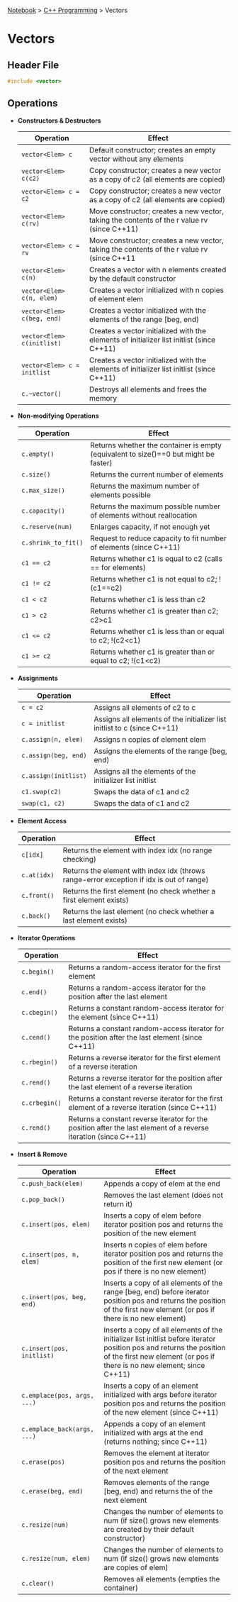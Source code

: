 <a href="../">Notebook</a> > <a href="./">C++ Programming</a> > Vectors

# Vectors



## Header File

```cpp
#include <vector>
```



## Operations

* **Constructors & Destructors**

  | Operation                   | Effect                                                       |
  | --------------------------- | ------------------------------------------------------------ |
  | `vector<Elem> c`            | Default constructor; creates an empty vector without any elements |
  | `vector<Elem> c(c2)`        | Copy constructor; creates a new vector as a copy of c2 (all elements are copied) |
  | `vector<Elem> c = c2`       | Copy constructor; creates a new vector as a copy of c2 (all elements are copied) |
  | `vector<Elem> c(rv)`        | Move constructor; creates a new vector, taking the contents of the r value rv (since C++11) |
  | `vector<Elem> c = rv`       | Move constructor; creates a new vector, taking the contents of the r value rv (since C++11 |
  | `vector<Elem> c(n)`         | Creates a vector with n elements created by the default constructor |
  | `vector<Elem> c(n, elem)`   | Creates a vector initialized with n copies of element elem   |
  | `vector<Elem> c(beg, end)`  | Creates a vector initialized with the elements of the range [beg, end) |
  | `vector<Elem> c(initlist)`  | Creates a vector initialized with the elements of initializer list initlist (since C++11) |
  | `vector<Elem> c = initlist` | Creates a vector initialized with the elements of initializer list initlist (since C++11) |
  | `c.~vector()`               | Destroys all elements and frees the memory                   |

* **Non-modifying Operations**

  | Operation           | Effect                                                       |
  | ------------------- | ------------------------------------------------------------ |
  | `c.empty()`         | Returns whether the container is empty  (equivalent to size()==0 but might be faster) |
  | `c.size()`          | Returns the current number of elements                       |
  | `c.max_size()`      | Returns the maximum number of elements possible              |
  | `c.capacity()`      | Returns the maximum possible number of elements without reallocation |
  | `c.reserve(num)`    | Enlarges capacity, if not enough yet                         |
  | `c.shrink_to_fit()` | Request to reduce capacity to fit number of elements  (since C++11) |
  | `c1 == c2`          | Returns whether c1 is equal to c2 (calls == for elements)    |
  | `c1 != c2`          | Returns whether c1 is not equal to c2; !(c1==c2)             |
  | `c1 < c2`           | Returns whether c1 is less than c2                           |
  | `c1 > c2`           | Returns whether c1 is greater than c2; c2>c1                 |
  | `c1 <= c2`          | Returns whether c1 is less than or equal to c2; !(c2<c1)     |
  | `c1 >= c2`          | Returns whether c1 is greater than or equal to c2; !(c1<c2)  |

* **Assignments**

  | Operation            | Effect                                                       |
  | -------------------- | ------------------------------------------------------------ |
  | `c = c2`             | Assigns all elements of c2 to c                              |
  | `c = initlist`       | Assigns all elements of the initializer list initlist to c (since C++11) |
  | `c.assign(n, elem)`  | Assigns n copies of element elem                             |
  | `c.assign(beg, end)` | Assigns the elements of the range [beg, end)                 |
  | `c.assign(initlist)` | Assigns all the elements of the initializer list initlist    |
  | `c1.swap(c2)`        | Swaps the data of c1 and c2                                  |
  | `swap(c1, c2)`       | Swaps the data of c1 and c2                                  |

* **Element Access**

  | Operation   | Effect                                                       |
  | ----------- | ------------------------------------------------------------ |
  | `c[idx]`    | Returns the element with index idx (no range checking)       |
  | `c.at(idx)` | Returns the element with index idx (throws range-error  exception if idx is out of range) |
  | `c.front()` | Returns the first element (no check whether a first element exists) |
  | `c.back()`  | Returns the last element (no check whether a last element exists) |

* **Iterator Operations**

  | Operation     | Effect                                                       |
  | ------------- | ------------------------------------------------------------ |
  | `c.begin()`   | Returns a random-access iterator for the first element       |
  | `c.end()`     | Returns a random-access iterator for the position after the last element |
  | `c.cbegin()`  | Returns a constant random-access iterator for the  element (since C++11) |
  | `c.cend()`    | Returns a constant random-access iterator for the position after the last element (since C++11) |
  | `c.rbegin()`  | Returns a reverse iterator for the first element of a reverse iteration |
  | `c.rend()`    | Returns a reverse iterator for the position after the last  element of a reverse iteration |
  | `c.crbegin()` | Returns a constant reverse iterator for the first element of a  reverse iteration (since C++11) |
  | `c.rend()`    | Returns a constant reverse iterator for the position after the last element of a reverse iteration (since C++11) |

* **Insert & Remove**

  | Operation                   | Effect                                                       |
  | --------------------------- | ------------------------------------------------------------ |
  | `c.push_back(elem)`         | Appends a copy of elem at the end                            |
  | `c.pop_back()`              | Removes the last element (does not return it)                |
  | `c.insert(pos, elem)`       | Inserts a copy of elem before iterator position pos and returns the position of the new element |
  | `c.insert(pos, n, elem)`    | Inserts n copies of elem before iterator position pos and returns the position of the first new element (or pos if there is no new element) |
  | `c.insert(pos, beg, end)`   | Inserts a copy of all elements of the range [beg, end) before iterator position pos and returns the position of the first new element (or pos if there is no new element) |
  | `c.insert(pos, initlist)`   | Inserts a copy of all elements of the initializer list  initlist before iterator position pos and returns the position of the first new element (or pos if there is no new element; since C++11) |
  | `c.emplace(pos, args, ...)` | Inserts a copy of an element initialized with args before iterator position pos and returns the position of the new element (since C++11) |
  | `c.emplace_back(args, ...)` | Appends a copy of an element initialized with args at the end (returns nothing; since C++11) |
  | `c.erase(pos)`              | Removes the element at iterator position pos and returns the position of the next element |
  | `c.erase(beg, end)`         | Removes elements of the range [beg, end) and returns the of the next element |
  | `c.resize(num)`             | Changes the number of elements to num (if size() grows new elements are created by their default constructor) |
  | `c.resize(num, elem)`       | Changes the number of elements to num (if size() grows new elements are copies of elem) |
  | `c.clear()`                 | Removes all elements (empties the container)                 |